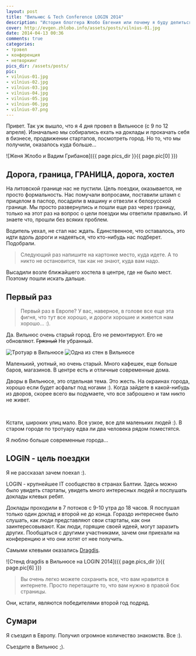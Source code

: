```yaml
---
layout: post
title: "Вильнюс & Tech Conference LOGIN 2014"
description: "История блоггера Жлобо Евгения или почему я буду делиться мыслями"
cover: http://evgen.zhlobo.info/assets/posts/vilnius-01.jpg
date: 2014-04-13 00:36
comments: true
categories:
- трэвел
- конференция
- нетворкинг
pics_dir: /assets/posts/
pic:
- vilnius-01.jpg
- vilnius-02.jpg
- vilnius-03.jpg
- vilnius-04.jpg
- vilnius-05.jpg
- vilnius-06.jpg
- vilnius-07.png
---
```


Привет. Так уж вышло, что я 4 дня провел в Вильнюсе (с 9 по 12 апреля). Изначально мы собирались ехать на доклады и прокачать себя в бизнесе, продвижении стартапов, посмотреть город. Но то, что мы получили, оказалось куда больше...

![Женя Жлобо и Вадим Грибанов]({{ page.pics_dir }}{{ page.pic[0] }})

## Дорога, граница, ГРАНИЦА, дорога, хостел

На литовской границе нас не пустили. Цель поездки, оказывается, не просто формальность. Нас помучали вопросами, поставили штамп с прицелом в паспор, посадили в машину и отвезли к белорусской границе. Мы просто развернулись и пошли еще раз через границу, только на этот раз на вопрос о цели поездки мы ответили правильно. И знаете что, прошли без всяких проблем.

Водитель уехал, не стал нас ждать. Единственное, что оставалось, это идти вдоль дороги и надеяться, что кто-нибудь нас подберет. Подобрали.

>Следующий раз напишите на картонке место, куда идете. А то никто не остановится, так как не знают, куда вам надо.

Высадили возле ближайшего хостела в центре, где не было мест. Поэтому пошли искать дальше.

## Первый раз

>Первый раз в Европе? У вас, наверное, в голове все еще эта фигня, что тут все хорошо, и дороги хорошие и живется нам хорошо... :).

Да. Вильнюс очень старый город. Его не ремонтируют. Его не обновляют. <s>Грязный</s> Не убранный.

<figcaption>
	<img src="{{ page.pics_dir }}{{ page.pic[1] }}" alt="Тротуар в Вильнюсе" class="_half">
	<img src="{{ page.pics_dir }}{{ page.pic[2] }}" alt="Одна из стен в Вильнюсе" class="_half">
</figcaption>

Маленький, уютный, но очень старый. Много кафешек, еще больше баров, магазинов. В центре есть и отличные современные дома.

Дворы в Вильнюсе, это отдельная тема. Это жесть. На окраинах города, хорошо если будет асфальт под ногами :). Когда зайдете в какой-нибудь из дворов, скорее всего вы подумаете, что все заброшено и там никто не живет.

<figcaption>
	<img src="{{ page.pics_dir }}{{ page.pic[3] }}" alt="" class="_third">
	<img src="{{ page.pics_dir }}{{ page.pic[4] }}" alt="" class="_third">
	<img src="{{ page.pics_dir }}{{ page.pic[5] }}" alt="" class="_third">
</figcaption>

Кстати, широких улиц мало. Все узкое, все для маленьких людей :). В старом городе по тротуару едва ли два человека рядом поместятся.

Я люблю больше современные города...

## LOGIN - цель поездки

Я не рассказал зачем поехал :).

LOGIN - крупнейшее IT сообщество в странах Балтии. Здесь можно было увидеть стартапы, увидеть много интересных людей и послушать доклады клевых ребят.

Доклады проходили в 7 потоков с 9-10 утра до 18 часов. Я послушал только один доклад и второй не до конца. Гораздо интереснее было слушать, как люди представляют свои стартапы, как они заинтересовывают. Как люди, горящие своей идеей, могут заразить других. Пообщаться с другими участниками, зачем они приехали на конференцию и что они хотят от нее получить.

Самыми клевыми оказались [Dragdis](http://dragdis.com).

![Стенд dragdis в Вильнюсе на LOGIN 2014]({{ page.pics_dir }}{{ page.pic[6] }})

>Вы очень легко можете сохранить все, что вам нравится в интернете. Просто перетащите то, что вам нужно в правой бок страницы.

Они, кстати, являются победителями второй год подряд.

## Сумари

Я съездил в Европу. Получил огромное количество знакомств. Все :).

Съездите в Вильнюс ;).
